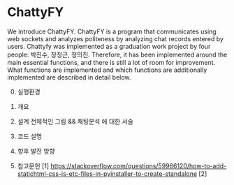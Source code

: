 # ChattyFY

We introduce ChattyFY. ChattyFY is a program that communicates using web sockets and analyzes politeness by analyzing chat records entered by users.
Chattyfy was implemented as a graduation work project by four people:  박진수, 장정근, 정의진. Therefore, it has been implemented around the main essential functions, and there is still a lot of room for improvement. What functions are implemented and which functions are additionally implemented are described in detail below.

0. 실행환경


1. 개요


2. 설계
전체적인 그림 && 채팅분석 에 대한 서술


3. 코드 설명


4. 향후 발전 방향

5. 참고문헌
[1] https://stackoverflow.com/questions/59966120/how-to-add-statichtml-css-js-etc-files-in-pyinstaller-to-create-standalone
[2] 
